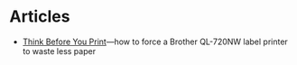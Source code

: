 # Articles

* [Think Before You Print](think-before-you-print.md)—how to force a Brother QL-720NW label printer to waste less paper
